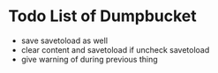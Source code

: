 # Todo List of Dumpbucket

- save savetoload as well
- clear content and savetoload if uncheck savetoload
- give warning of during previous thing